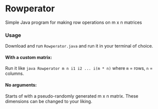 # Rowperator
Simple Java program for making row operations on m x n matrices

### Usage
Download and run `Rowperator.java` and run it in your terminal of choice.


#### With a custom matrix:

Run it like `java Rowperator m n i1 i2 ... i(m * n)` where `m` = rows, `n` = columns.

#### No arguments:
Starts of with a pseudo-randomly generated m x n matrix. These dimensions can be changed to your liking.
